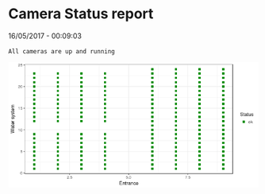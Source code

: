 Camera Status report
================
16/05/2017 - 00:09:03

    All cameras are up and running

![](camreport_files/figure-markdown_github/unnamed-chunk-2-1.png)
